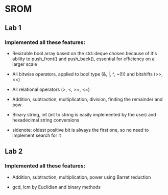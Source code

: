 # SROM 
## Lab 1
### Implemented all these features:

* Resizable bool array based on the std::deque chosen because of it's ability to push_front() and push_back(), essential for efficiency on a larger scale

* All bitwise operators, applied to bool type (&, |, ^, ~(!)) and bitshifts (>>, <<)

* All relational operators (>, <, >=, <=)

* Addition, subtraction, multiplication, division, finding the remainder and pow

* Binary string, int (int to string is easily implemented by the user) and hexadecimal string conversions

* sidenote: oldest positive bit is always the first one, so no need to implement search for it

## Lab 2
### Implemented all these features:

* Addition, subtraction, multiplication, power using Barret reduction

* gcd, lcm by Euclidian and binary methods 